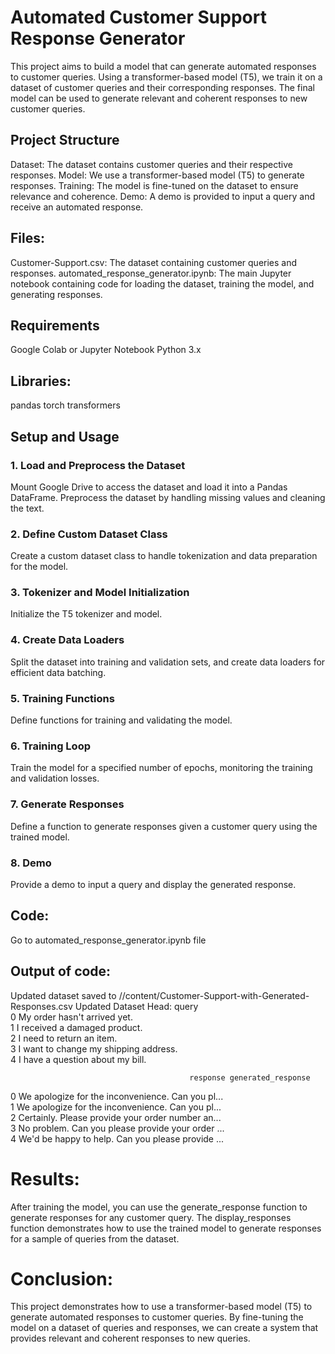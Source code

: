 # Automated Customer Support Response Generator
This project aims to build a model that can generate automated responses to customer queries. 
Using a transformer-based model (T5), we train it on a dataset of customer queries and their corresponding responses. 
The final model can be used to generate relevant and coherent responses to new customer queries.

## Project Structure
 Dataset: The dataset contains customer queries and their respective responses.
 Model: We use a transformer-based model (T5) to generate responses.
 Training: The model is fine-tuned on the dataset to ensure relevance and coherence.
 Demo: A demo is provided to input a query and receive an automated response.
## Files:
 Customer-Support.csv: The dataset containing customer queries and responses.
 automated_response_generator.ipynb: The main Jupyter notebook containing code for loading the dataset, training the model, and generating responses.
## Requirements
Google Colab or Jupyter Notebook
Python 3.x
## Libraries:
pandas
torch
transformers
## Setup and Usage
### 1. Load and Preprocess the Dataset
Mount Google Drive to access the dataset and load it into a Pandas DataFrame. Preprocess the dataset by handling missing values and cleaning the text.

### 2. Define Custom Dataset Class
Create a custom dataset class to handle tokenization and data preparation for the model.

### 3. Tokenizer and Model Initialization
Initialize the T5 tokenizer and model.

### 4. Create Data Loaders
Split the dataset into training and validation sets, and create data loaders for efficient data batching.

### 5. Training Functions
Define functions for training and validating the model.

### 6. Training Loop
Train the model for a specified number of epochs, monitoring the training and validation losses.

### 7. Generate Responses
Define a function to generate responses given a customer query using the trained model.

### 8. Demo
Provide a demo to input a query and display the generated response.

## Code: 
Go to automated_response_generator.ipynb file

## Output of code:
Updated dataset saved to //content/Customer-Support-with-Generated-Responses.csv
Updated Dataset Head:
                                    query  \
0           My order hasn't arrived yet.   
1          I received a damaged product.   
2              I need to return an item.   
3  I want to change my shipping address.   
4       I have a question about my bill.   

                                            response generated_response  
0  We apologize for the inconvenience. Can you pl...                     
1  We apologize for the inconvenience. Can you pl...                     
2  Certainly. Please provide your order number an...                     
3  No problem. Can you please provide your order ...                     
4  We'd be happy to help. Can you please provide ... 

# Results:
After training the model, you can use the generate_response function to generate responses for any customer query.
The display_responses function demonstrates how to use the trained model to generate responses for a sample of queries from the dataset.

# Conclusion:
This project demonstrates how to use a transformer-based model (T5) to generate automated responses to customer queries. 
By fine-tuning the model on a dataset of queries and responses, we can create a system that provides relevant and coherent responses to new queries.
